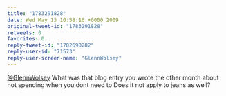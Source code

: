 ```yaml
---
title: "1783291828"
date: Wed May 13 10:58:16 +0000 2009
original-tweet-id: "1783291828"
retweets: 0
favorites: 0
reply-tweet-id: "1782690282"
reply-user-id: "71573"
reply-user-screen-name: "GlennWolsey"
---
```

<a href="https://twitter.com/GlennWolsey">@GlennWolsey</a> What was that blog entry you wrote the other month about not spending when you dont need to Does it not apply to jeans as well?
